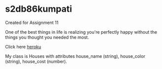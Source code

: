 # s2db86kumpati
Created for Assignment 11

One of the best things in life is realizing you're perfectly happy without the things you thought you needed the most.

Click here [heroku](https://s2db86kumpati.herokuapp.com/)

My class is Houses with attributes house_name (string), house_color (string), house_cost (number).